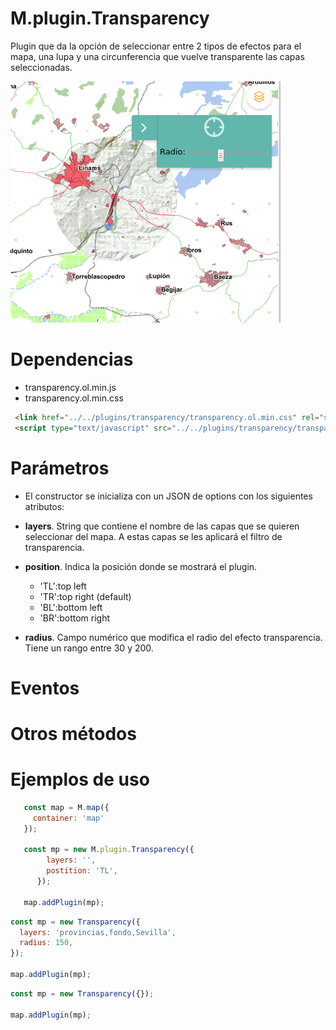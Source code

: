 # M.plugin.Transparency

Plugin que da la opción de seleccionar entre 2 tipos de efectos para el mapa, una lupa y una circunferencia que vuelve transparente las capas seleccionadas.

![Imagen1](./img/transparency_1.png)

# Dependencias

- transparency.ol.min.js
- transparency.ol.min.css


```html
 <link href="../../plugins/transparency/transparency.ol.min.css" rel="stylesheet" />
 <script type="text/javascript" src="../../plugins/transparency/transparency.ol.min.js"></script>
```

# Parámetros

- El constructor se inicializa con un JSON de options con los siguientes atributos:

- **layers**. String que contiene el nombre de las capas que se quieren seleccionar del mapa. A estas capas se les aplicará el filtro de transparencia.

- **position**. Indica la posición donde se mostrará el plugin.
  - 'TL':top left
  - 'TR':top right (default)
  - 'BL':bottom left
  - 'BR':bottom right

- **radius**. Campo numérico que modifica el radio del efecto transparencia. Tiene un rango entre 30 y 200.

# Eventos

# Otros métodos

# Ejemplos de uso

```javascript
   const map = M.map({
     container: 'map'
   });

   const mp = new M.plugin.Transparency({
        layers: '',
        postition: 'TL',
      });

   map.addPlugin(mp);
```

```javascript
const mp = new Transparency({
  layers: 'provincias,fondo,Sevilla',
  radius: 150,
});

map.addPlugin(mp);
```

```javascript
const mp = new Transparency({});

map.addPlugin(mp);
```
